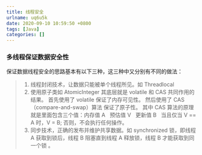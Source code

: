 ```yaml
---
title: 线程安全
urlname: uq6u5k
date: 2020-09-10 10:59:50 +0800
tags: [Java]
categories: []
---
```


### 多线程保证数据安全性

保证数据线程安全的思路基本有以下三种，这三种中又分别有不同的做法：

> 1. 线程封闭技术，让数据只能被单个线程所见。如 Threadlocal
> 1. 使用原子类如 AtomicInteger 其底层就是 volatile 和 CAS 共同作用的结果。
>    首先使用了 volatile 保证了内存可见性。
>    然后使用了 CAS（compare-and-swap）算法 保证了原子性。 其中 CAS 算法的原理就是里面包含三个值：内存值 A   预估值 V   更新值 B   当且仅当 V == A 时，V = B; 否则，不会执行任何操作。
> 1. 同步技术，正确的发布并维护共享数据。如 synchronized 锁，即线程 A 获取到锁后，线程 B 阻塞直到线程 A 释放锁，线程 B 才能获取到同一个锁 。
